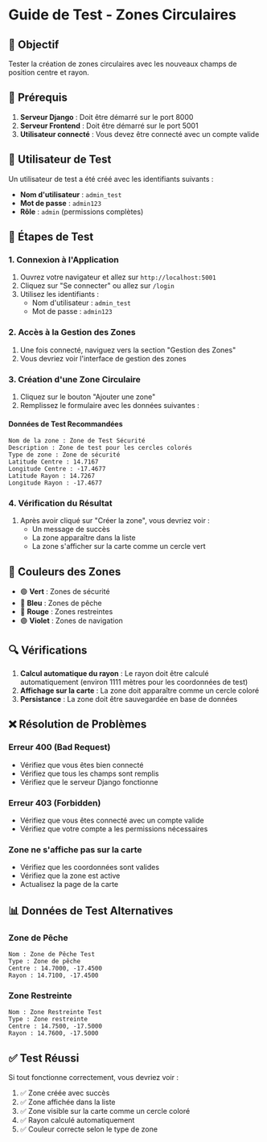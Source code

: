 # Guide de Test - Zones Circulaires

## 🎯 Objectif
Tester la création de zones circulaires avec les nouveaux champs de position centre et rayon.

## 🔧 Prérequis
1. **Serveur Django** : Doit être démarré sur le port 8000
2. **Serveur Frontend** : Doit être démarré sur le port 5001
3. **Utilisateur connecté** : Vous devez être connecté avec un compte valide

## 👤 Utilisateur de Test
Un utilisateur de test a été créé avec les identifiants suivants :
- **Nom d'utilisateur** : `admin_test`
- **Mot de passe** : `admin123`
- **Rôle** : `admin` (permissions complètes)

## 🚀 Étapes de Test

### 1. Connexion à l'Application
1. Ouvrez votre navigateur et allez sur `http://localhost:5001`
2. Cliquez sur "Se connecter" ou allez sur `/login`
3. Utilisez les identifiants :
   - Nom d'utilisateur : `admin_test`
   - Mot de passe : `admin123`

### 2. Accès à la Gestion des Zones
1. Une fois connecté, naviguez vers la section "Gestion des Zones"
2. Vous devriez voir l'interface de gestion des zones

### 3. Création d'une Zone Circulaire
1. Cliquez sur le bouton "Ajouter une zone"
2. Remplissez le formulaire avec les données suivantes :

#### Données de Test Recommandées
```
Nom de la zone : Zone de Test Sécurité
Description : Zone de test pour les cercles colorés
Type de zone : Zone de sécurité
Latitude Centre : 14.7167
Longitude Centre : -17.4677
Latitude Rayon : 14.7267
Longitude Rayon : -17.4677
```

### 4. Vérification du Résultat
1. Après avoir cliqué sur "Créer la zone", vous devriez voir :
   - Un message de succès
   - La zone apparaître dans la liste
   - La zone s'afficher sur la carte comme un cercle vert

## 🎨 Couleurs des Zones
- 🟢 **Vert** : Zones de sécurité
- 🔵 **Bleu** : Zones de pêche
- 🔴 **Rouge** : Zones restreintes
- 🟣 **Violet** : Zones de navigation

## 🔍 Vérifications
1. **Calcul automatique du rayon** : Le rayon doit être calculé automatiquement (environ 1111 mètres pour les coordonnées de test)
2. **Affichage sur la carte** : La zone doit apparaître comme un cercle coloré
3. **Persistance** : La zone doit être sauvegardée en base de données

## ❌ Résolution de Problèmes

### Erreur 400 (Bad Request)
- Vérifiez que vous êtes bien connecté
- Vérifiez que tous les champs sont remplis
- Vérifiez que le serveur Django fonctionne

### Erreur 403 (Forbidden)
- Vérifiez que vous êtes connecté avec un compte valide
- Vérifiez que votre compte a les permissions nécessaires

### Zone ne s'affiche pas sur la carte
- Vérifiez que les coordonnées sont valides
- Vérifiez que la zone est active
- Actualisez la page de la carte

## 📊 Données de Test Alternatives

### Zone de Pêche
```
Nom : Zone de Pêche Test
Type : Zone de pêche
Centre : 14.7000, -17.4500
Rayon : 14.7100, -17.4500
```

### Zone Restreinte
```
Nom : Zone Restreinte Test
Type : Zone restreinte
Centre : 14.7500, -17.5000
Rayon : 14.7600, -17.5000
```

## ✅ Test Réussi
Si tout fonctionne correctement, vous devriez voir :
1. ✅ Zone créée avec succès
2. ✅ Zone affichée dans la liste
3. ✅ Zone visible sur la carte comme un cercle coloré
4. ✅ Rayon calculé automatiquement
5. ✅ Couleur correcte selon le type de zone
